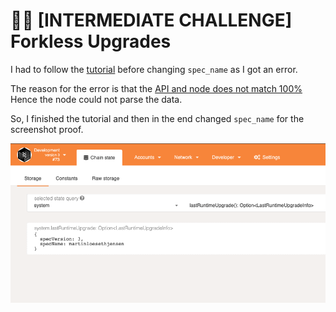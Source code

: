 # 🧑‍💻 [INTERMEDIATE CHALLENGE] Forkless Upgrades

I had to follow the [tutorial](https://substrate.dev/docs/en/tutorials/upgrade-a-chain/) before changing `spec_name` as I got an error.

The reason for the error is that the [API and node does not match 100%](https://polkadot.js.org/docs/api/FAQ/#the-node-returns-a-could-not-convert-error-on-send)
Hence the node could not parse the data.

So, I finished the tutorial and then in the end changed `spec_name` for the screenshot proof. 

![forkless upgrade](forkless-upgrade.png)
